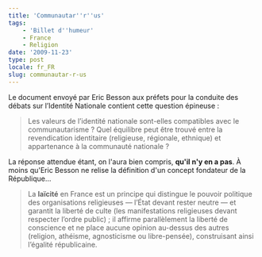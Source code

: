 ```yaml
---
title: 'Communautar''r''us'
tags:
    - 'Billet d''humeur'
    - France
    - Religion
date: '2009-11-23'
type: post
locale: fr_FR
slug: communautar-r-us
---
```


Le document envoyé par Eric Besson aux préfets pour la conduite des débats sur l’Identité Nationale contient cette question épineuse&nbsp;:

> Les valeurs de l’identité nationale sont-elles compatibles avec le communautarisme&nbsp;? Quel équilibre peut être trouvé entre la revendication identitaire (religieuse, régionale, ethnique) et appartenance à la communauté nationale&nbsp;?

La réponse attendue étant, on l'aura bien compris, **qu'il n'y en a pas**. À moins qu'Eric Besson ne relise la définition d'un concept fondateur de la République…

> La **laïcité** en France est un principe qui distingue le pouvoir politique des organisations religieuses — l’État devant rester neutre — et garantit la liberté de culte (les manifestations religieuses devant respecter l’ordre public) ; il affirme parallèlement la liberté de conscience et ne place aucune opinion au-dessus des autres (religion, athéisme, agnosticisme ou libre-pensée), construisant ainsi l’égalité républicaine.
